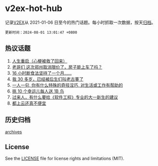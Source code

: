 # v2ex-hot-hub

 记录[V2EX](https://www.v2ex.com/)从 2021-01-06 日至今的热门话题。每小时抓取一次数据，按天[归档](archives)。

`更新时间：2024-08-01 13:01:47 +0800`

## 热议话题

1. [人生重启（心梗被救了回来）](https://www.v2ex.com/t/1061532)
1. [老哥们 这次郑州取消限价了，房子能上车了吗？](https://www.v2ex.com/t/1061633)
1. [16 小时断食法坚持了一个月……](https://www.v2ex.com/t/1061624)
1. [我 30 多岁，已经被后生们叫老古董了](https://www.v2ex.com/t/1061637)
1. [一人一句, 你有什么特殊的奇技淫巧, 对生活或工作有帮助的](https://www.v2ex.com/t/1061627)
1. [挑 10 个幸运儿每人送 1B 鸟](https://www.v2ex.com/t/1061457)
1. [过来人，有什么要给《软件工程》专业的大一新生的建议](https://www.v2ex.com/t/1061621)
1. [都上云还真不便宜](https://www.v2ex.com/t/1061497)

## 历史归档

[archives](archives)

## License

See the [LICENSE](LICENSE) file for license rights and limitations (MIT).
